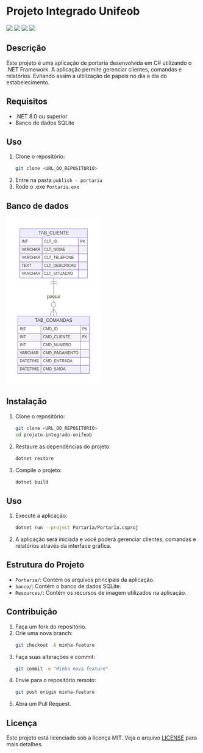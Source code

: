 # Projeto Integrado Unifeob
<p align="left">
  <img src="https://img.shields.io/badge/-C%23-black?style=flat-square&logo=c-sharp"/>
  <img src="https://img.shields.io/badge/-SQLite-black?style=flat-square&logo=sqlite"/>
  <img src="https://img.shields.io/badge/-.NET-black?style=flat-square&logo=.net"/>
  <img src="https://img.shields.io/badge/-GitHub-black?style=flat-square&logo=github"/>
</p>

## Descrição
Este projeto é uma aplicação de portaria desenvolvida em C# utilizando o .NET Framework. A aplicação permite gerenciar clientes, comandas e relatórios. Evitando assim a ultilização de papeis no dia a dia do estabelecimento.

## Requisitos
- .NET 8.0 ou superior
- Banco de dados SQLite

## Uso
1. Clone o repositório:
    ```bash
    git clone <URL_DO_REPOSITORIO>
    ```
2. Entre na pasta `publish - portaria`
3. Rode o .exe `Portaria.exe`

## Banco de dados
![alt text](image.png)

## Instalação
1. Clone o repositório:
    ```bash
    git clone <URL_DO_REPOSITORIO>
    cd projeto-integrado-unifeob
    ```

2. Restaure as dependências do projeto:
    ```bash
    dotnet restore
    ```

3. Compile o projeto:
    ```bash
    dotnet build
    ```

## Uso
1. Execute a aplicação:
    ```bash
    dotnet run --project Portaria/Portaria.csproj
    ```

2. A aplicação será iniciada e você poderá gerenciar clientes, comandas e relatórios através da interface gráfica.

## Estrutura do Projeto
- `Portaria/`: Contém os arquivos principais da aplicação.
- `banco/`: Contém o banco de dados SQLite.
- `Resources/`: Contém os recursos de imagem utilizados na aplicação.

## Contribuição
1. Faça um fork do repositório.
2. Crie uma nova branch:
    ```bash
    git checkout -b minha-feature
    ```
3. Faça suas alterações e commit:
    ```bash
    git commit -m "Minha nova feature"
    ```
4. Envie para o repositório remoto:
    ```bash
    git push origin minha-feature
    ```
5. Abra um Pull Request.

## Licença
Este projeto está licenciado sob a licença MIT. Veja o arquivo [LICENSE](LICENSE) para mais detalhes.
